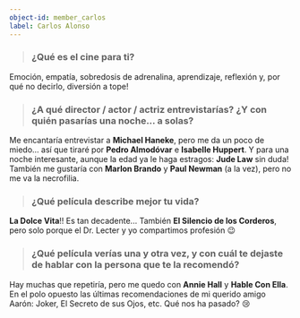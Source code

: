 ```yaml
---
object-id: member_carlos
label: Carlos Alonso
---
```


> ### ¿Qué es el cine para ti?

Emoción, empatía, sobredosis de adrenalina, aprendizaje, reflexión y, por qué no decirlo, diversión a tope!

> ### ¿A qué director / actor / actriz entrevistarías? ¿Y con quién pasarías una noche... a solas?

Me encantaría entrevistar a **Michael Haneke**, pero me da un poco de miedo... así que tiraré por **Pedro Almodóvar** e **Isabelle Huppert**. Y para una noche interesante, aunque la edad ya le haga estragos: **Jude Law** sin duda! También me gustaría con **Marlon Brando** y **Paul Newman** (a la vez), pero no me va la necrofilia.

> ### ¿Qué película describe mejor tu vida?

**La Dolce Vita**!! Es tan decadente... También **El Silencio de los Corderos**, pero solo porque el Dr. Lecter y yo compartimos profesión 😉

> ### ¿Qué película verías una y otra vez, y con cuál te dejaste de hablar con la persona que te la recomendó?

Hay muchas que repetiría, pero me quedo con **Annie Hall** y **Hable Con Ella**. En el polo opuesto las últimas recomendaciones de mi querido amigo Aarón: Joker, El Secreto de sus Ojos, etc. Qué nos ha pasado? 😢